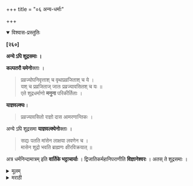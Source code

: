 +++
title = "०६ अन्य-धर्माः"

+++


<details open><summary>विश्वास-प्रस्तुतिः</summary>

**[२६०]**

**अन्ये ऽपि शूद्रसमाः ।**

**कल्पतरौ यमेनो**क्ताः ।

> प्रव्रज्योपनिवृत्ताश् च वृथाप्रव्रजिताश् च ये ।  
यश् च प्रव्रजिताज् जातः प्रव्रज्यावसितश् च यः ॥  
एते शूद्रधर्माणो **मनुना** परिकीर्तिताः ।

**याज्ञवल्क्यः**।

> प्रव्रज्यावसितो राज्ञो दास आमरणान्तिकः ।

अन्ये ऽपि शूद्रसमा **याज्ञवल्क्येनो**क्ताः ।

> सद्यः पतति मांसेन लाक्षया लवणेन च ।  
मासेन शूद्रो भवति ब्राह्मणः क्षीरविक्रयात् ॥

अत्र धर्मनिन्दामात्रम् इति **वार्तिके भट्टाचार्याः** । द्विजातिकर्महानिपराणीति **विज्ञानेश्वरः** । अतस् ते शूद्रसमाः ।
</details>

<details><summary>मूलम्</summary>

**[२६०]**

**अन्ये ऽपि शूद्रसमाः ।**

**कल्पतरौ यमेनो**क्ताः ।

> प्रव्रज्योपनिवृत्ताश् च वृथाप्रव्रजिताश् च ये ।  
यश् च प्रव्रजिताज् जातः प्रव्रज्यावसितश् च यः ॥  
एते शूद्रधर्माणो **मनुना** परिकीर्तिताः ।

**याज्ञवल्क्यः**।

> प्रव्रज्यावसितो राज्ञो दास आमरणान्तिकः ।

अन्ये ऽपि शूद्रसमा **याज्ञवल्क्येनो**क्ताः ।

> सद्यः पतति मांसेन लाक्षया लवणेन च ।  
मासेन शूद्रो भवति ब्राह्मणः क्षीरविक्रयात् ॥

अत्र धर्मनिन्दामात्रम् इति **वार्तिके भट्टाचार्याः** । द्विजातिकर्महानिपराणीति **विज्ञानेश्वरः** । अतस् ते शूद्रसमाः ।
</details>

<details><summary>मराठी</summary>

यानन्तर अन्यही शूद्रसमानधर्मे साङ्गतो. 

ते कल्पतरूम्त यमाने साङ्गितले आहेत. जसे-" सन्न्यास करून पुनः विषयी होणारे, वैराग्यावाञ्चून व्यर्थ सन्न्यासी होणारे, आणखी जो सन्न्याशापासून उत्पन्न झाला असेल तो, व सन्न्यासभ्रष्ट हे शुद्रसमानधर्मे असें मनूने साङ्गितले आहे." याज्ञवल्क्य ह्मणतो-" सं न्यासभ्रष्ट व मरणपर्यम्त राजसेवा करणारे हेहि तसेच." अन्यहि कित्येक शूद्रसम याज्ञ वल्क्याने साङ्गितले आहेत. ते-" मांसभक्षणानेम्, आणि लाख व मीठ याञ्च्या विक्रयाने ब्राह्मण तत्काल पतित होतो. तसाच, एक मासपर्यम्त दृध विक्रय केल्याने ब्राह्मण शूद्र होतो. "" येथे पूर्वोक्त कर्माची निन्दा करण्याकरितां 'शूद्र होतो' अमें साङ्गितलं आहे. परन्तु, वास्तविक तो शूद्र होत नाही, " असे वार्तिकाम्त भट्टाचार्य ह्मणतात. “द्विजाञ्च्या कर्माची नाशक पूर्वोक्त कर्मे आहेत. हेच साङ्गण्याकरितां तसं हाटलें आहे, " अम विज्ञानेश्वर ह्मणतो. या हेतूम्तव ते शूद्रसम आहेत. 
</details>